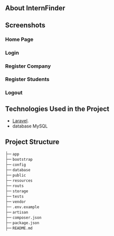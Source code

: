 ## About InternFinder

## Screenshots
### Home Page  
<!-- <img src="https://github.com/MedjadjiAbdelkadir/covoiturage/blob/main/public/Screenshots/Home%20Page.png" width="100%" height="500"> -->

### Login  
<!-- <img src="https://github.com/MedjadjiAbdelkadir/covoiturage/blob/main/public/Screenshots/Home%20Page.png" width="100%" height="500"> -->

### Register Company  
<!-- <img src="https://github.com/MedjadjiAbdelkadir/covoiturage/blob/main/public/Screenshots/List%20Posts.png" width="100%" height="500"> -->

### Register Students 
<!-- <img src="https://github.com/MedjadjiAbdelkadir/covoiturage/blob/main/public/Screenshots/Result%20Serach.png" width="55%" height="500"> -->
### Logout
<!-- <img src="https://github.com/MedjadjiAbdelkadir/covoiturage/blob/main/public/Screenshots/Result%20Serach.png" width="55%" height="500"> -->

## Technologies Used in the Project 

- [Laravel](https://laravel.com).
- database MySQL


## Project Structure 
├─ `app` \
├─ `bootstrap` \
├─ `config` \
├─ `database` \
├─ `public` \
├─ `resources` \
├─ `routs` \
├─ `storage` \
├─ `tests` \
├─ `vendor` \
├─ `.env.example` \
├─ `artisan` \
├─ `composer.json` \
├─ `package.json` \
├─ `README.md`